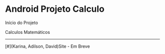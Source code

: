 
Android Projeto Calculo
====================
Início do Projeto

Calculos Matemáticos 

----------------------
[#](Karina, Adilson, David)Site - Em Breve